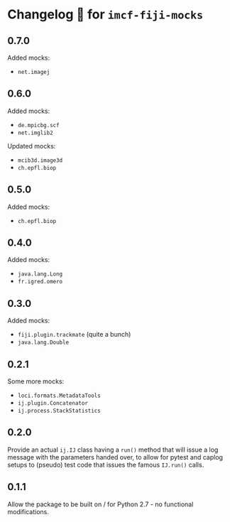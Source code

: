 # Changelog 🧾 for `imcf-fiji-mocks`

## 0.7.0

Added mocks:

- `net.imagej`

## 0.6.0

Added mocks:

- `de.mpicbg.scf`
- `net.imglib2`

Updated mocks:

- `mcib3d.image3d`
- `ch.epfl.biop`

## 0.5.0

Added mocks:

- `ch.epfl.biop`

## 0.4.0

Added mocks:

- `java.lang.Long`
- `fr.igred.omero`

## 0.3.0

Added mocks:

- `fiji.plugin.trackmate` (quite a bunch)
- `java.lang.Double`

## 0.2.1

Some more mocks:

- `loci.formats.MetadataTools`
- `ij.plugin.Concatenator`
- `ij.process.StackStatistics`

## 0.2.0

Provide an actual `ij.IJ` class having a `run()` method that will issue a log
message with the parameters handed over, to allow for pytest and caplog setups
to (pseudo) test code that issues the famous `IJ.run()` calls.

## 0.1.1

Allow the package to be built on / for Python 2.7 - no functional modifications.
